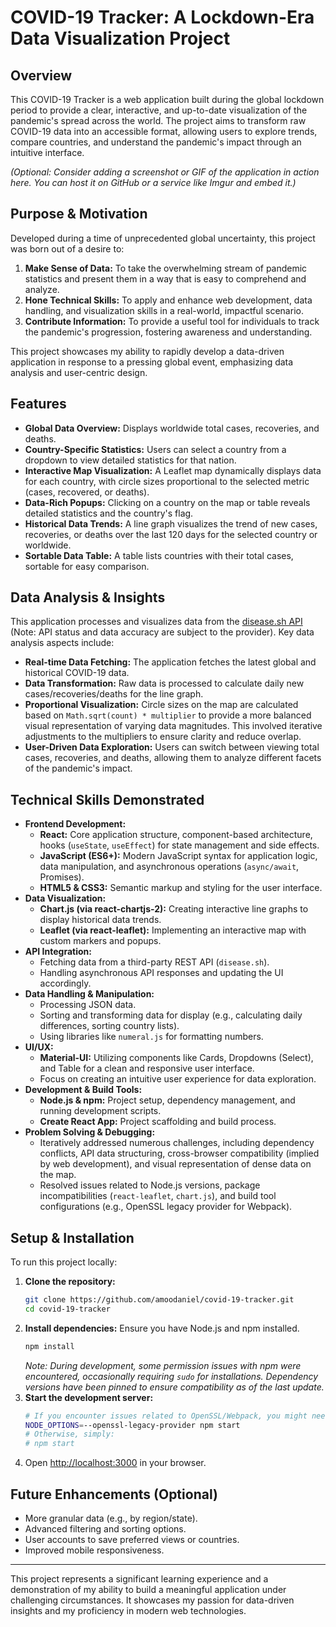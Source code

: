 # COVID-19 Tracker: A Lockdown-Era Data Visualization Project

## Overview

This COVID-19 Tracker is a web application built during the global lockdown period to provide a clear, interactive, and up-to-date visualization of the pandemic's spread across the world. The project aims to transform raw COVID-19 data into an accessible format, allowing users to explore trends, compare countries, and understand the pandemic's impact through an intuitive interface.

*(Optional: Consider adding a screenshot or GIF of the application in action here. You can host it on GitHub or a service like Imgur and embed it.)*
<!-- ![App Screenshot](link-to-your-screenshot.png) -->

## Purpose & Motivation

Developed during a time of unprecedented global uncertainty, this project was born out of a desire to:
1.  **Make Sense of Data:** To take the overwhelming stream of pandemic statistics and present them in a way that is easy to comprehend and analyze.
2.  **Hone Technical Skills:** To apply and enhance web development, data handling, and visualization skills in a real-world, impactful scenario.
3.  **Contribute Information:** To provide a useful tool for individuals to track the pandemic's progression, fostering awareness and understanding.

This project showcases my ability to rapidly develop a data-driven application in response to a pressing global event, emphasizing data analysis and user-centric design.

## Features

*   **Global Data Overview:** Displays worldwide total cases, recoveries, and deaths.
*   **Country-Specific Statistics:** Users can select a country from a dropdown to view detailed statistics for that nation.
*   **Interactive Map Visualization:** A Leaflet map dynamically displays data for each country, with circle sizes proportional to the selected metric (cases, recovered, or deaths).
*   **Data-Rich Popups:** Clicking on a country on the map or table reveals detailed statistics and the country's flag.
*   **Historical Data Trends:** A line graph visualizes the trend of new cases, recoveries, or deaths over the last 120 days for the selected country or worldwide.
*   **Sortable Data Table:** A table lists countries with their total cases, sortable for easy comparison.

## Data Analysis & Insights

This application processes and visualizes data from the [disease.sh API](https://disease.sh/) (Note: API status and data accuracy are subject to the provider). Key data analysis aspects include:

*   **Real-time Data Fetching:** The application fetches the latest global and historical COVID-19 data.
*   **Data Transformation:** Raw data is processed to calculate daily new cases/recoveries/deaths for the line graph.
*   **Proportional Visualization:** Circle sizes on the map are calculated based on `Math.sqrt(count) * multiplier` to provide a more balanced visual representation of varying data magnitudes. This involved iterative adjustments to the multipliers to ensure clarity and reduce overlap.
*   **User-Driven Data Exploration:** Users can switch between viewing total cases, recoveries, and deaths, allowing them to analyze different facets of the pandemic's impact.

## Technical Skills Demonstrated

*   **Frontend Development:**
    *   **React:** Core application structure, component-based architecture, hooks (`useState`, `useEffect`) for state management and side effects.
    *   **JavaScript (ES6+):** Modern JavaScript syntax for application logic, data manipulation, and asynchronous operations (`async/await`, Promises).
    *   **HTML5 & CSS3:** Semantic markup and styling for the user interface.
*   **Data Visualization:**
    *   **Chart.js (via react-chartjs-2):** Creating interactive line graphs to display historical data trends.
    *   **Leaflet (via react-leaflet):** Implementing an interactive map with custom markers and popups.
*   **API Integration:**
    *   Fetching data from a third-party REST API (`disease.sh`).
    *   Handling asynchronous API responses and updating the UI accordingly.
*   **Data Handling & Manipulation:**
    *   Processing JSON data.
    *   Sorting and transforming data for display (e.g., calculating daily differences, sorting country lists).
    *   Using libraries like `numeral.js` for formatting numbers.
*   **UI/UX:**
    *   **Material-UI:** Utilizing components like Cards, Dropdowns (Select), and Table for a clean and responsive user interface.
    *   Focus on creating an intuitive user experience for data exploration.
*   **Development & Build Tools:**
    *   **Node.js & npm:** Project setup, dependency management, and running development scripts.
    *   **Create React App:** Project scaffolding and build process.
*   **Problem Solving & Debugging:**
    *   Iteratively addressed numerous challenges, including dependency conflicts, API data structuring, cross-browser compatibility (implied by web development), and visual representation of dense data on the map.
    *   Resolved issues related to Node.js versions, package incompatibilities (`react-leaflet`, `chart.js`), and build tool configurations (e.g., OpenSSL legacy provider for Webpack).

## Setup & Installation

To run this project locally:

1.  **Clone the repository:**
    ```bash
    git clone https://github.com/amoodaniel/covid-19-tracker.git
    cd covid-19-tracker
    ```
2.  **Install dependencies:**
    Ensure you have Node.js and npm installed.
    ```bash
    npm install
    ```
    *Note: During development, some permission issues with npm were encountered, occasionally requiring `sudo` for installations. Dependency versions have been pinned to ensure compatibility as of the last update.*
3.  **Start the development server:**
    ```bash
    # If you encounter issues related to OpenSSL/Webpack, you might need:
    NODE_OPTIONS=--openssl-legacy-provider npm start
    # Otherwise, simply:
    # npm start
    ```
4.  Open [http://localhost:3000](http://localhost:3000) in your browser.

## Future Enhancements (Optional)

*   More granular data (e.g., by region/state).
*   Advanced filtering and sorting options.
*   User accounts to save preferred views or countries.
*   Improved mobile responsiveness.

---

This project represents a significant learning experience and a demonstration of my ability to build a meaningful application under challenging circumstances. It showcases my passion for data-driven insights and my proficiency in modern web technologies.

